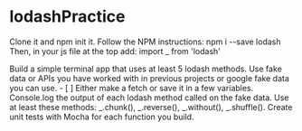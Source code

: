 # lodashPractice
Clone it and npm init it.
Follow the NPM instructions: npm i --save lodash
Then, in your js file at the top add: import _ from 'lodash'

Build a simple terminal app that uses at least 5 lodash methods.
Use fake data or APIs you have worked with in previous projects or google fake data you can use. - [ ] Either make a fetch or save it in a few variables.
Console.log the output of each lodash method called on the fake data.
Use at least these methods: _.chunk(), _.reverse(), _.without(), _.shuffle().
Create unit tests with Mocha for each function you build.